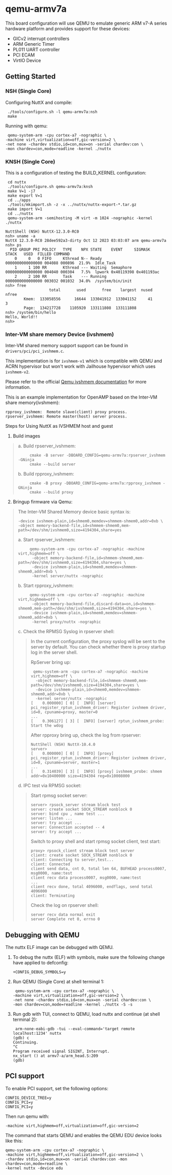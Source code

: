 qemu-armv7a
===========

This board configuration will use QEMU to emulate generic ARM v7-A
series hardware platform and provides support for these devices:

-   GICv2 interrupt controllers
-   ARM Generic Timer
-   PL011 UART controller
-   PCI ECAM
-   VirtIO Device

Getting Started
---------------

### NSH (Single Core)

Configuring NuttX and compile:

     ./tools/configure.sh -l qemu-armv7a:nsh
     make

Running with qemu:

     qemu-system-arm -cpu cortex-a7 -nographic \
    -machine virt,virtualization=off,gic-version=2 \
    -net none -chardev stdio,id=con,mux=on -serial chardev:con \
    -mon chardev=con,mode=readline -kernel ./nuttx

### KNSH (Single Core)

This is a configuration of testing the BUILD\_KERNEL configuration:

     cd nuttx
     ./tools/configure.sh qemu-armv7a:knsh
     make V=1 -j7
     make export V=1
     cd ../apps
     ./tools/mkimport.sh -z -x ../nuttx/nuttx-export-*.tar.gz
     make import V=1
     cd ../nuttx
     qemu-system-arm -semihosting -M virt -m 1024 -nographic -kernel ./nuttx

    NuttShell (NSH) NuttX-12.3.0-RC0
    nsh> uname -a
    NuttX 12.3.0-RC0 28dee592a3-dirty Oct 12 2023 03:03:07 arm qemu-armv7a
    nsh> ps
      PID GROUP PRI POLICY   TYPE    NPX STATE    EVENT     SIGMASK           STACK   USED  FILLED COMMAND
        0     0   0 FIFO     Kthread N-- Ready              0000000000000000 004088 000896  21.9%  Idle_Task
        1     1 100 RR       Kthread --- Waiting  Semaphore 0000000000000000 004040 000304   7.5%  lpwork 0x40119398 0x401193ac
        2     2 100 RR       Task    --- Running            0000000000000000 003032 001032  34.0%  /system/bin/init
    nsh> free
                       total       used       free    largest  nused  nfree
            Kmem:  133058556      16644  133041912  133041152     41      3
            Page:  134217728    1105920  133111808  133111808
    nsh> /system/bin/hello
    Hello, World!!
    nsh>

### Inter-VM share memory Device (ivshmem)

Inter-VM shared memory support support can be found in
`drivers/pci/pci_ivshmem.c`.

This implementation is for `ivshmem-v1` which is compatible with QEMU
and ACRN hypervisor but won\'t work with Jailhouse hypervisor which uses
`ivshmem-v2`.

Please refer to the official [Qemu ivshmem
documentation](https://www.qemu.org/docs/master/system/devices/ivshmem.html)
for more information.

This is an example implementation for OpenAMP based on the Inter-VM
share memory(ivshmem):

    rpproxy_ivshmem:  Remote slave(client) proxy process.
    rpserver_ivshmem: Remote master(host) server process.

Steps for Using NuttX as IVSHMEM host and guest

1.  Build images

> a.  Build rpserver\_ivshmem:
>
>          cmake -B server -DBOARD_CONFIG=qemu-armv7a:rpserver_ivshmem -GNinja
>          cmake --build server
>
> b.  Build rpproxy\_ivshmem:
>
>          cmake -B proxy -DBOARD_CONFIG=qemu-armv7a:rpproxy_ivshmem -GNinja
>          cmake --build proxy

2.  Bringup firmware via Qemu:

> The Inter-VM Shared Memory device basic syntax is:
>
>     -device ivshmem-plain,id=shmem0,memdev=shmmem-shmem0,addr=0xb \
>     -object memory-backend-file,id=shmmem-shmem0,mem-path=/dev/shm/ivshmem0,size=4194304,share=yes
>
> a.  Start rpserver\_ivshmem:
>
>          qemu-system-arm -cpu cortex-a7 -nographic -machine virt,highmem=off \
>           -object memory-backend-file,id=shmmem-shmem0,mem-path=/dev/shm/ivshmem0,size=4194304,share=yes \
>           -device ivshmem-plain,id=shmem0,memdev=shmmem-shmem0,addr=0xb \
>           -kernel server/nuttx -nographic
>
> b.  Start rpproxy\_ivshmem:
>
>          qemu-system-arm -cpu cortex-a7 -nographic -machine virt,highmem=off \
>           -object memory-backend-file,discard-data=on,id=shmmem-shmem0,mem-path=/dev/shm/ivshmem0,size=4194304,share=yes \
>           -device ivshmem-plain,id=shmem0,memdev=shmmem-shmem0,addr=0xb \
>           -kernel proxy/nuttx -nographic
>
> c.  Check the RPMSG Syslog in rpserver shell:
>
> > In the current configuration, the proxy syslog will be sent to the
> > server by default. You can check whether there is proxy startup log
> > in the server shell.
> >
> > RpServer bring up:
> >
> >      qemu-system-arm -cpu cortex-a7 -nographic -machine virt,highmem=off \
> >       -object memory-backend-file,id=shmmem-shmem0,mem-path=/dev/shm/ivshmem0,size=4194304,share=yes \
> >       -device ivshmem-plain,id=shmem0,memdev=shmmem-shmem0,addr=0xb \
> >       -kernel server/nuttx -nographic
> >     [    0.000000] [ 0] [  INFO] [server] pci_register_rptun_ivshmem_driver: Register ivshmem driver, id=0, cpuname=proxy, master=0
> >     ...
> >     [    0.306127] [ 3] [  INFO] [server] rptun_ivshmem_probe: Start the wdog
> >
> > After rpproxy bring up, check the log from rpserver:
> >
> >     NuttShell (NSH) NuttX-10.4.0
> >     server>
> >     [    0.000000] [ 0] [  INFO] [proxy] pci_register_rptun_ivshmem_driver: Register ivshmem driver, id=0, cpuname=server, master=1
> >     ...
> >     [    0.314039] [ 3] [  INFO] [proxy] ivshmem_probe: shmem addr=0x10400000 size=4194304 reg=0x10008000
>
> d.  IPC test via RPMSG socket:
>
> > Start rpmsg socket server:
> >
> >     server> rpsock_server stream block test
> >     server: create socket SOCK_STREAM nonblock 0
> >     server: bind cpu , name test ...
> >     server: listen ...
> >     server: try accept ...
> >     server: Connection accepted -- 4
> >     server: try accept ...
> >
> > Switch to proxy shell and start rpmsg socket client, test start:
> >
> >     proxy> rpsock_client stream block test server
> >     client: create socket SOCK_STREAM nonblock 0
> >     client: Connecting to server,test...
> >     client: Connected
> >     client send data, cnt 0, total len 64, BUFHEAD process0007, msg0000, name:test
> >     client recv data process0007, msg0000, name:test
> >     ...
> >     client recv done, total 4096000, endflags, send total 4096000
> >     client: Terminating
> >
> > Check the log on rpserver shell:
> >
> >     server recv data normal exit
> >     server Complete ret 0, errno 0

Debugging with QEMU
-------------------

The nuttx ELF image can be debugged with QEMU.

1.  To debug the nuttx (ELF) with symbols, make sure the following
    change have applied to defconfig:

        +CONFIG_DEBUG_SYMBOLS=y

2.  Run QEMU (Single Core) at shell terminal 1:

         qemu-system-arm -cpu cortex-a7 -nographic \
        -machine virt,virtualization=off,gic-version=2 \
        -net none -chardev stdio,id=con,mux=on -serial chardev:con \
        -mon chardev=con,mode=readline -kernel ./nuttx -S -s

3.  Run gdb with TUI, connect to QEMU, load nuttx and continue (at shell
    terminal 2):

         arm-none-eabi-gdb -tui --eval-command='target remote localhost:1234' nuttx
        (gdb) c
        Continuing.
        ^C
        Program received signal SIGINT, Interrupt.
        nx_start () at armv7-a/arm_head.S:209
        (gdb)

PCI support
-----------

To enable PCI support, set the following options:

    CONFIG_DEVICE_TREE=y
    CONFIG_PCI=y
    CONFIG_PCI=y

Then run qemu with:

    -machine virt,highmem=off,virtualization=off,gic-version=2

The command that starts QEMU and enables the QEMU EDU device looks like
this:

    qemu-system-arm -cpu cortex-a7 -nographic \
    -machine virt,highmem=off,virtualization=off,gic-version=2 \
    -chardev stdio,id=con,mux=on -serial chardev:con -mon chardev=con,mode=readline \
    -kernel nuttx -device edu
